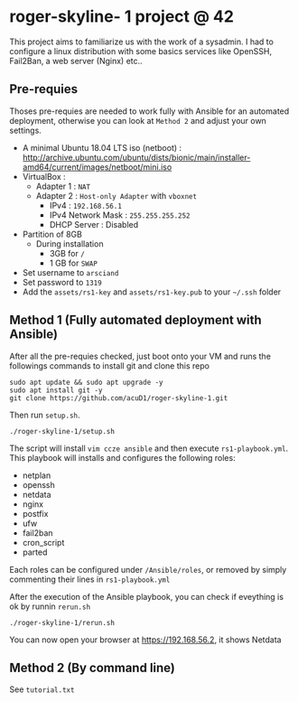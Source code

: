 # roger-skyline- 1 project @ 42

This project aims to familiarize us with the work of a sysadmin. I had to configure a linux distribution with some basics services like OpenSSH, Fail2Ban, a web server (Nginx) etc..

## Pre-requies

Thoses pre-requies are needed to work fully with Ansible for an automated deployment, otherwise you can look at ```Method 2``` and adjust your own settings.
- A minimal Ubuntu 18.04 LTS iso (netboot) : http://archive.ubuntu.com/ubuntu/dists/bionic/main/installer-amd64/current/images/netboot/mini.iso
- VirtualBox : 
  - Adapter 1 : ```NAT```
  - Adapter 2 : ```Host-only Adapter``` with ```vboxnet```
    - IPv4 : ```192.168.56.1```
    - IPv4 Network Mask : ```255.255.255.252```
    - DHCP Server : Disabled
- Partition of 8GB
  - During installation
    - 3GB for ```/```
    - 1 GB for ```SWAP```
- Set username to ```arsciand```
- Set password to ```1319```
- Add the ```assets/rs1-key``` and ```assets/rs1-key.pub``` to your ```~/.ssh``` folder

## Method 1 (Fully automated deployment with Ansible)

After all the pre-requies checked, just boot onto your VM and runs the followings commands to install git and clone this repo
```
sudo apt update && sudo apt upgrade -y
sudo apt install git -y
git clone https://github.com/acuD1/roger-skyline-1.git
```

Then run ```setup.sh```.
```
./roger-skyline-1/setup.sh
```

The script will install ```vim ccze ansible``` and then execute ```rs1-playbook.yml```. This playbook will installs and configures the following roles:
- netplan
- openssh
- netdata
- nginx
- postfix
- ufw
- fail2ban
- cron_script
- parted

Each roles can be configured under ```/Ansible/roles```, or removed by simply commenting their lines in ```rs1-playbook.yml```

After the execution of the Ansible playbook, you can check if eveything is ok by runnin ```rerun.sh```
```
./roger-skyline-1/rerun.sh
```

You can now open your browser at https://192.168.56.2, it shows Netdata

## Method 2 (By command line)

See ```tutorial.txt```
